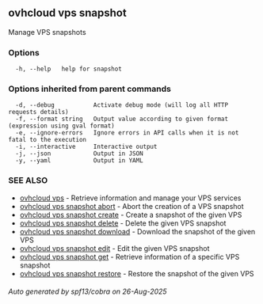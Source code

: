 ## ovhcloud vps snapshot

Manage VPS snapshots

### Options

```
  -h, --help   help for snapshot
```

### Options inherited from parent commands

```
  -d, --debug           Activate debug mode (will log all HTTP requests details)
  -f, --format string   Output value according to given format (expression using gval format)
  -e, --ignore-errors   Ignore errors in API calls when it is not fatal to the execution
  -i, --interactive     Interactive output
  -j, --json            Output in JSON
  -y, --yaml            Output in YAML
```

### SEE ALSO

* [ovhcloud vps](ovhcloud_vps.md)	 - Retrieve information and manage your VPS services
* [ovhcloud vps snapshot abort](ovhcloud_vps_snapshot_abort.md)	 - Abort the creation of a VPS snapshot
* [ovhcloud vps snapshot create](ovhcloud_vps_snapshot_create.md)	 - Create a snapshot of the given VPS
* [ovhcloud vps snapshot delete](ovhcloud_vps_snapshot_delete.md)	 - Delete the given VPS snapshot
* [ovhcloud vps snapshot download](ovhcloud_vps_snapshot_download.md)	 - Download the snapshot of the given VPS
* [ovhcloud vps snapshot edit](ovhcloud_vps_snapshot_edit.md)	 - Edit the given VPS snapshot
* [ovhcloud vps snapshot get](ovhcloud_vps_snapshot_get.md)	 - Retrieve information of a specific VPS snapshot
* [ovhcloud vps snapshot restore](ovhcloud_vps_snapshot_restore.md)	 - Restore the snapshot of the given VPS

###### Auto generated by spf13/cobra on 26-Aug-2025
